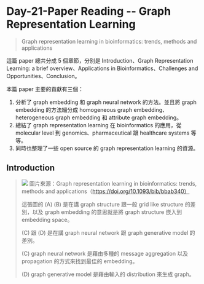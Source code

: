 # Day-21-Paper Reading -- Graph Representation Learning

> Graph representation learning in bioinformatics: trends, methods and applications


這篇 paper 總共分成 5 個章節，分別是 Introduction、Graph Representation Learning: a brief overview、Applications in Bioinformatics、Challenges and Opportunities、Conclusion。

本篇 paper 主要的貢獻有三個：
1. 分析了 graph embedding 和 graph neural network 的方法。並且將 graph embedding 的方法細分成 homogeneous graph embedding、heterogeneous graph embedding 和 attribute graph embedding。
1. 總結了 graph representation learning 在 bioinformatics 的應用，從  molecular level 到 genomics、pharmaceutical 跟 healthcare systems 等等。
1. 同時也整理了一些 open source 的 graph representation learning 的資源。

## Introduction
> ![](https://oup.silverchair-cdn.com/oup/backfile/Content_public/Journal/bib/23/1/10.1093_bib_bbab340/1/m_bbab340f1.jpeg?Expires=1699425920&Signature=SLMv37E8~~3kcG-I33AtMTWtLN9hNM1s9VTq5yWS9tzYxP8bxq9vs4P2OWsUm4T4m1evU~Pg4de855qvT3eWu4lg3d0dH36xSMLq1AvtDjzRPoDQAf2pTKIzgLD2D~Yr7zu6YeHElE7Do9Dvj6xFI4yiZqncKFkG27xgY~S~KmYo0kk8oJPUvF51kvvrxuUVSUeCX9vcuJSf514MM1-nvqOwZrSlE-apinyJodM4k-OVtUl~3dBEDEl0SfhOsekv6KeC6EI8wFNxtkN78YrqGLmW091qYTSo1WPJObHuoqoWg5Mh9WSEkRbpx~P9nClcDw--wa4rUkmgVjZ80onGAg__&Key-Pair-Id=APKAIE5G5CRDK6RD3PGA)
> 圖片來源：Graph representation learning in bioinformatics: trends, methods and applications（https://doi.org/10.1093/bib/bbab340）
>
> 這張圖的 (A) (B) 是在講 graph structure 跟一般 grid like structure 的差別，以及 graph embedding 的意思就是將 graph structure 嵌入到 embedding space。  
> 
> (C) 跟 (D) 是在講 graph neural network 跟 graph generative model 的差別。  
> 
> (C) graph neural network 是藉由多種的 message aggregation 以及 propagation 的方式來找到最佳的 embedding。  
> 
> (D) graph generative model 是藉由輸入的 distribution 來生成 graph。